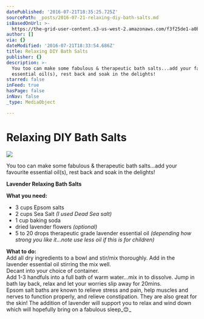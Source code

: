 ```yaml
---
datePublished: '2016-07-21T18:35:25.725Z'
sourcePath: _posts/2016-07-21-relaxing-diy-bath-salts.md
isBasedOnUrl: >-
  https://the-grid-user-content.s3-us-west-2.amazonaws.com/f3f25de1-a0ba-4845-85af-450db5d17978.jpg
author: []
via: {}
dateModified: '2016-07-21T18:33:54.686Z'
title: Relaxing DIY Bath Salts
publisher: {}
description: >-
  You too can make some fabulous & therapeutic bath salts...add your favourite
  essential oil(s), rest back and soak in the delights!
starred: false
inFeed: true
hasPage: false
inNav: false
_type: MediaObject

---
```

# Relaxing DIY Bath Salts
![](https://the-grid-user-content.s3-us-west-2.amazonaws.com/267a733b-3539-4441-93ef-0f16f5bebdd4.jpg)

You too can make some fabulous & therapeutic bath salts...add your favourite essential oil(s), rest back and soak in the delights!

**Lavender Relaxing Bath Salts**

**What you need:**  
- 3 cups Epsom salts  
- 2 cups Sea Salt _(I used Dead Sea salt)_  
- 1 cup baking soda  
- dried lavender flowers _(optional)_  
- 5 to 20 drops therapeutic grade lavender essential oil _(depending how strong you like it...note use less oil if this is for children)_

**What to do:**  
Add all dry ingredients to a bowl and stir/mix thoroughly. Add in the lavender essential oil stirring the mix well.  
Decant into your choice of container.  
Add 1-3 handfuls into a full bath of warm water...mix in to dissolve. Jump in bath lay back, relax and let your worries slip away for 20mins.  
Epsom salt baths are known to relieve stress and pain, help muscles and nerves to function properly, and relieve constipation. They are also great for the skin! The addition of lavender will support you to relax and wind down which will hopefully bring on a fabulous sleep_😊_